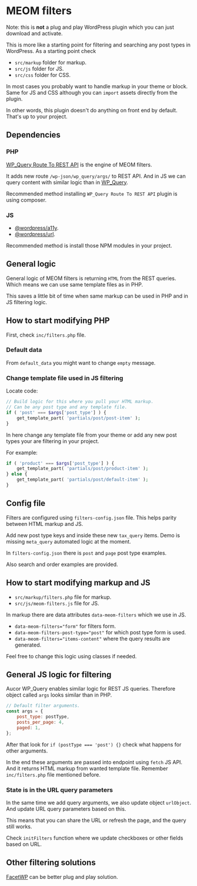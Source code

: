 # MEOM filters

Note: this is **not** a plug and play WordPress plugin which you can just download and activate.

This is more like a starting point for filtering and searching any post types in WordPress. As a starting point check

- `src/markup` folder for markup.
- `src/js` folder for JS.
- `src/css` folder for CSS.

In most cases you probably want to handle markup in your theme or block. Same for JS and CSS although you can `import` assets directly from the plugin.

In other words, this plugin doesn't do anything on front end by default. That's up to your project.

## Dependencies

### PHP

[WP_Query Route To REST API](https://github.com/aucor/wp_query-route-to-rest-api) is the engine of MEOM filters.

It adds new route `/wp-json/wp_query/args/` to REST API. And in JS we can query content with similar logic than in [WP_Query](https://developer.wordpress.org/reference/classes/wp_query/).

Recommended method installing `WP_Query Route To REST API` plugin is using composer.

### JS

- [@wordpress/a11y](https://www.npmjs.com/package/@wordpress/a11y).
- [@wordpress/url](https://www.npmjs.com/package/@wordpress/url).

Recommended method is install those NPM modules in your project.

## General logic

General logic of MEOM filters is returning `HTML` from the REST queries. Which means we can use same template files as in PHP.

This saves a little bit of time when same markup can be used in PHP and in JS filtering logic.

## How to start modifying PHP

First, check `inc/filters.php` file. 

### Default data
From `default_data` you might want to change `empty` message.

### Change template file used in JS filtering
Locate code:
```php
// Build logic for this where you pull your HTML markup.
// Can be any post type and any template file.
if ( 'post' === $args['post_type'] ) {
    get_template_part( 'partials/post/post-item' );
}
```

In here change any template file from your theme or add any new post types your are filtering in your project.

For example:
```php
if ( 'product' === $args['post_type'] ) {
    get_template_part( 'partials/post/product-item' );
} else {
    get_template_part( 'partials/post/default-item' );
}
```

## Config file
Filters are configured using `filters-config.json` file. This helps parity between HTML markup and JS.

Add new post type keys and inside these new `tax_query` items. Demo is missing `meta_query` automated logic at the moment.

In `filters-config.json` there is `post` and `page` post type examples.

Also search and order examples are provided.

## How to start modifying markup and JS

- `src/markup/filters.php` file for markup.
- `src/js/meom-filters.js` file for JS.

In markup there are data attributes `data-meom-filters` which we use in JS.

- `data-meom-filters="form"` for filters form.
- `data-meom-filters-post-type="post"` for which post type form is used.
- `data-meom-filters="items-content"` where the query results are generated.

Feel free to change this logic using classes if needed.

## General JS logic for filtering

Aucor WP_Query enables similar logic for REST JS queries. Therefore object called `args` looks similar than in PHP. 

```js
// Default filter arguments.
const args = {
    post_type: postType,
    posts_per_page: 4,
    paged: 1,
};
```

After that look for `if (postType === 'post') {}` check what happens for other arguments.

In the end these arguments are passed into endpoint using `fetch` JS API. And it returns HTML markup from wanted template file. Remember `inc/filters.php` file mentioned before.

### State is in the URL query parameters
In the same time we add query arguments, we also update object `urlObject`. And update URL query parameters based on this.

This means that you can share the URL or refresh the page, and the query still works.

Check `initFilters` function where we update checkboxes or other fields based on URL. 

## Other filtering solutions

[FacetWP](https://facetwp.com/) can be better plug and play solution.
